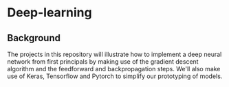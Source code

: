 # Deep-learning

## Background
The projects in this repository will illustrate how to implement a deep neural network from first principals by making use of the gradient descent algorithm and the feedforward and backpropagation steps. We'll also make use of Keras, Tensorflow and Pytorch to simplify our prototyping of models.

